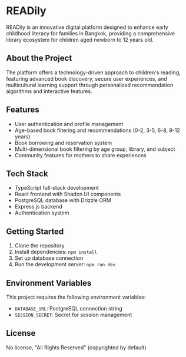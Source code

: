 # READily

READily is an innovative digital platform designed to enhance early childhood literacy for families in Bangkok, providing a comprehensive library ecosystem for children aged newborn to 12 years old.

## About the Project

The platform offers a technology-driven approach to children's reading, featuring advanced book discovery, secure user experiences, and multicultural learning support through personalized recommendation algorithms and interactive features.

## Features

- User authentication and profile management
- Age-based book filtering and recommendations (0-2, 3-5, 6-8, 9-12 years)
- Book borrowing and reservation system
- Multi-dimensional book filtering by age group, library, and subject
- Community features for mothers to share experiences

## Tech Stack

- TypeScript full-stack development
- React frontend with Shadcn UI components
- PostgreSQL database with Drizzle ORM
- Express.js backend
- Authentication system

## Getting Started

1. Clone the repository
2. Install dependencies: `npm install`
3. Set up database connection
4. Run the development server: `npm run dev`

## Environment Variables

This project requires the following environment variables:

- `DATABASE_URL`: PostgreSQL connection string
- `SESSION_SECRET`: Secret for session management

## License

No license, "All Rights Reserved" (copyrighted by default)
